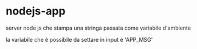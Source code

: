 # nodejs-app
server node js che stampa una stringa passata come variabile d'ambiente

la variabile che è possibile da settare in input è 'APP_MSG'
